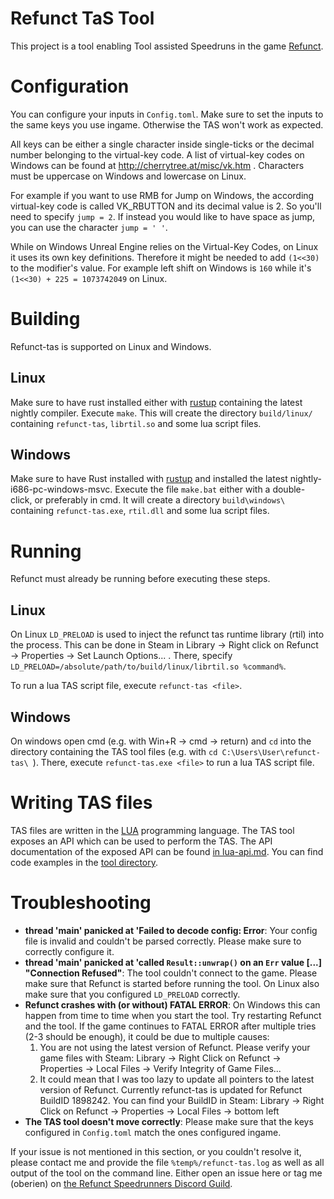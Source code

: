 # Refunct TaS Tool

This project is a tool enabling Tool assisted Speedruns in the game
[Refunct](http://refunctgame.com/).

# Configuration

You can configure your inputs in `Config.toml`.
Make sure to set the inputs to the same keys you use ingame.
Otherwise the TAS won't work as expected.

All keys can be either a single character inside single-ticks or the decimal
number belonging to the virtual-key code.
A list of virtual-key codes on Windows can be found at
http://cherrytree.at/misc/vk.htm .
Characters must be uppercase on Windows and lowercase on Linux.

For example if you want to use RMB for Jump on Windows, the according virtual-key
code is called VK_RBUTTON and its decimal value is 2. So you'll need to specify
`jump = 2`.
If instead you would like to have space as jump, you can use the character
`jump = ' '`.

While on Windows Unreal Engine relies on the Virtual-Key Codes, on Linux it uses
its own key definitions.
Therefore it might be needed to add `(1<<30)` to the modifier's value.
For example left shift on Windows is `160` while it's
`(1<<30) + 225 = 1073742049` on Linux.

# Building

Refunct-tas is supported on Linux and Windows.

## Linux

Make sure to have rust installed either with [rustup](https://www.rustup.rs/)
containing the latest nightly compiler.
Execute `make`.
This will create the directory `build/linux/` containing `refunct-tas`,
`librtil.so` and some lua script files.

## Windows

Make sure to have Rust installed with [rustup](https://www.rustup.rs/) and
installed the latest nightly-i686-pc-windows-msvc.
Execute the file `make.bat` either with a double-click, or preferably in cmd.
It will create a directory `build\windows\ ` containing `refunct-tas.exe`,
`rtil.dll` and some lua script files.

# Running

Refunct must already be running before executing these steps.

## Linux

On Linux `LD_PRELOAD` is used to inject the refunct tas runtime library (rtil)
into the process.
This can be done in Steam in Library → Right click on Refunct → Properties →
Set Launch Options... .
There, specify `LD_PRELOAD=/absolute/path/to/build/linux/librtil.so %command%`.

To run a lua TAS script file, execute `refunct-tas <file>`.

## Windows

On windows open cmd (e.g. with Win+R → cmd → return) and `cd` into the directory
containing the TAS tool files (e.g. with `cd C:\Users\User\refunct-tas\ `).
There, execute `refunct-tas.exe <file>` to run a lua TAS script file.

# Writing TAS files

TAS files are written in the [LUA](https://www.lua.org/) programming language.
The TAS tool exposes an API which can be used to perform the TAS.
The API documentation of the exposed API can be found [in lua-api.md](lua-api.md).
You can find code examples in the [tool directory](tool/).

# Troubleshooting

* **thread 'main' panicked at 'Failed to decode config: Error**:
  Your config file is invalid and couldn't be parsed correctly.
  Please make sure to correctly configure it.
* **thread 'main' panicked at 'called `Result::unwrap()` on an `Err` value [...] "Connection Refused"**:
  The tool couldn't connect to the game.
  Please make sure that Refunct is started before running the tool.
  On Linux also make sure that you configured `LD_PRELOAD` correctly.
* **Refunct crashes with (or without) FATAL ERROR**:
  On Windows this can happen from time to time when you start the tool.
  Try restarting Refunct and the tool.
  If the game continues to FATAL ERROR after multiple tries (2-3 should be enough),
  it could be due to multiple causes:
    1. You are not using the latest version of Refunct.
        Please verify your game files with Steam: Library → Right Click on Refunct →
        Properties → Local Files → Verify Integrity of Game Files...
    1. It could mean that I was too lazy to update all pointers to the latest version
        of Refunct.
        Currently refunct-tas is updated for Refunct BuildID 1898242.
        You can find your BuildID in Steam: Library → Right Click on Refunct →
        Properties → Local Files → bottom left
* **The TAS tool doesn't move correctly**:
  Please make sure that the keys configured in `Config.toml` match the ones
  configured ingame.

If your issue is not mentioned in this section, or you couldn't resolve it,
please contact me and provide the file `%temp%/refunct-tas.log` as well as all
output of the tool on the command line.
Either open an issue here or tag me (oberien) on
[the Refunct Speedrunners Discord Guild](https://discord.gg/Df8pHA7).

